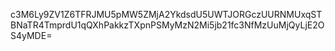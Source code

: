 c3M6Ly9ZV1Z6TFRJMU5pMW5ZMjA2YkdsdU5UWTJORGczUURNMUxqSTBNaTR4TmprdU1qQXhPakkzTXpnPSMyMzN2Mi5jb21fc3NfMzUuMjQyLjE2OS4yMDE=
